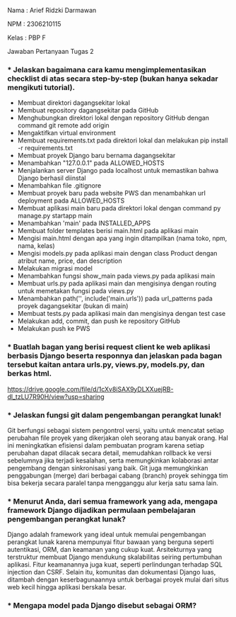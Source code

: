 Nama : Arief Ridzki Darmawan

NPM : 2306210115

Kelas : PBP F

Jawaban Pertanyaan Tugas 2

### * Jelaskan bagaimana cara kamu mengimplementasikan checklist di atas secara step-by-step (bukan hanya sekadar mengikuti tutorial).
* Membuat direktori dagangsekitar lokal
* Membuat repository dagangsekitar pada GitHub
* Menghubungkan direktori lokal dengan repository GitHub dengan command git remote add origin
* Mengaktifkan virtual environment
* Membuat requirements.txt pada direktori lokal dan melakukan pip install -r requirements.txt
* Membuat proyek Django baru bernama dagangsekitar
* Menambahkan "127.0.0.1" pada ALLOWED_HOSTS
* Menjalankan server Django pada localhost untuk memastikan bahwa Django berhasil diinstal
* Menambahkan file .gitignore
* Membuat proyek baru pada website PWS dan menambahkan url deployment pada ALLOWED_HOSTS
* Membuat aplikasi main baru pada direktori lokal dengan command py manage.py startapp main
* Menambahkan 'main' pada INSTALLED_APPS
* Membuat folder templates berisi main.html pada aplikasi main
* Mengisi main.html dengan apa yang ingin ditampilkan (nama toko, npm, nama, kelas)
* Mengisi models.py pada aplikasi main dengan class Product dengan atribut name, price, dan description
* Melakukan migrasi model
* Menambahkan fungsi show_main pada views.py pada aplikasi main
* Membuat urls.py pada aplikasi main dan mengisinya dengan routing untuk memetakan fungsi pada views.py
* Menambahkan path('', include('main.urls')) pada url_patterns pada proyek dagangsekitar (bukan di main)
* Membuat tests.py pada aplikasi main dan mengisinya dengan test case
* Melakukan add, commit, dan push ke repository GitHub
* Melakukan push ke PWS

### * Buatlah bagan yang berisi request client ke web aplikasi berbasis Django beserta responnya dan jelaskan pada bagan tersebut kaitan antara urls.py, views.py, models.py, dan berkas html.
https://drive.google.com/file/d/1cXv8iSAX9yDLXXuejRB-dl_tzLU7R90H/view?usp=sharing

### * Jelaskan fungsi git dalam pengembangan perangkat lunak!
Git berfungsi sebagai sistem pengontrol versi, yaitu untuk mencatat setiap perubahan file proyek yang dikerjakan oleh seorang atau banyak orang. Hal ini meningkatkan efisiensi dalam pembuatan program karena setiap perubahan dapat dilacak secara detail, memudahkan rollback ke versi sebelumnya jika terjadi kesalahan, serta memungkinkan kolaborasi antar pengembang dengan sinkronisasi yang baik. Git juga memungkinkan penggabungan (merge) dari berbagai cabang (branch) proyek sehingga tim bisa bekerja secara paralel tanpa mengganggu alur kerja satu sama lain.

### * Menurut Anda, dari semua framework yang ada, mengapa framework Django dijadikan permulaan pembelajaran pengembangan perangkat lunak?
Django adalah framework yang ideal untuk memulai pengembangan perangkat lunak karena mempunyai fitur bawaan yang berguna seperti autentikasi, ORM, dan keamanan yang cukup kuat. Arsitekturnya yang terstruktur membuat Django mendukung skalabilitas seiring pertumbuhan aplikasi. Fitur keamanannya juga kuat, seperti perlindungan terhadap SQL injection dan CSRF. Selain itu, komunitas dan dokumentasi Django luas, ditambah dengan keserbagunaannya untuk berbagai proyek mulai dari situs web kecil hingga aplikasi berskala besar.

### * Mengapa model pada Django disebut sebagai ORM?
